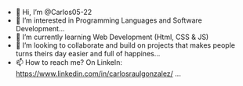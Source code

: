 - 👋 Hi, I’m @Carlos05-22
- 👀 I’m interested in Programming Languages and Software Development...
- 🌱 I’m currently learning Web Development (Html, CSS & JS)
- 💞️ I’m looking to collaborate and build on projects that makes people turns theirs day easier and full of happines...
- 📫 How to reach me? On LinkeIn: https://www.linkedin.com/in/carlosraulgonzalez/ ...

<!---
Carlos05-22/Carlos05-22 is a ✨ special ✨ repository because its `README.md` (this file) appears on your GitHub profile.
You can click the Preview link to take a look at your changes.
--->
